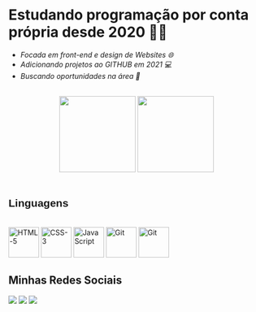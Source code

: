 <h1>Estudando programação por conta própria desde 2020 👩‍💻</h1>
<i>
  <ul>
    <li>Focada em front-end e design de Websites 🌐</li>
    <li>Adicionando projetos ao GITHUB em 2021 💻</li>
    <li>Buscando oportunidades na área 💼</li>
  </ul>
</i>
<br>
<div align="center" style+"display:inline block">
  <a href="https://github.com/andressavillela"> </a>
  <img height="150em" src="https://github-readme-stats.vercel.app/api?username=andressavillela&show_icons=true&theme=discord_old_blurple&inclide_all_commits=true&count_private=true"/>
  <img height="150em" src="https://github-readme-stats.vercel.app/api/top-langs/?username=andressavillela&layout=compact&langs_count=7&theme=discord_old_blurple"/>
    </div>
    <br>
  <h2 style= "font-family: Arial, Helvetica, sans-serif;"> Linguagens </h2>
  
  <div style="display: inline_block" ><br>
    <img alignt="center" alt="HTML-5" height="60" src="https://cdn.jsdelivr.net/gh/devicons/devicon/icons/html5/html5-original-wordmark.svg" />
     <img alignt="center" alt="CSS-3" height="60" src="https://cdn.jsdelivr.net/gh/devicons/devicon/icons/css3/css3-original-wordmark.svg" />
     <img alignt="center" alt="JavaScript" height="60" src="https://cdn.jsdelivr.net/gh/devicons/devicon/icons/javascript/javascript-original.svg" />
    <img alignt="center" alt="Git" height="60" src="https://cdn.jsdelivr.net/gh/devicons/devicon/icons/git/git-original.svg" />
  <img alignt="center" alt="Git" height="60" src="https://cdn.jsdelivr.net/gh/devicons/devicon/icons/github/github-original.svg" />
  </div>
  <h2>Minhas Redes Sociais</h2>
  <div> 
  <a href = "mailto:villelaandressa00@gmail.com"><img src="https://img.shields.io/badge/-Gmail-%23333?style=for-the-badge&logo=gmail&logoColor=white" target="_blank"></a>
  <a href="https://www.linkedin.com/in/andressa-villela-0125091a8/" target="_blank"><img src="https://img.shields.io/badge/-LinkedIn-%230077B5?style=for-the-badge&logo=linkedin&logoColor=white" target="_blank"></a> 
  <a href="https://api.whatsapp.com/send?phone=55(85) 99904-9335&text=" target="_blank"><img src="https://img.shields.io/badge/WhatsApp-25D366?style=for-the-badge&logo=whatsapp&logoColor=white" target="_blank"></a> 
  </div>
